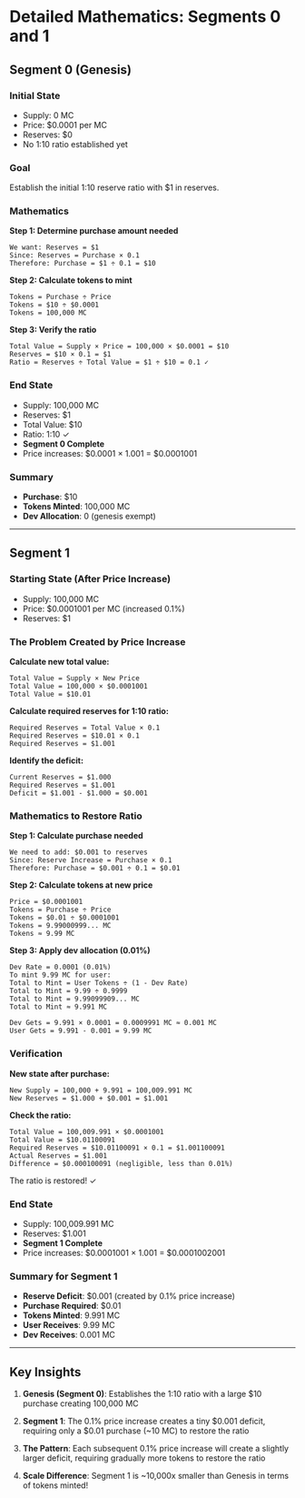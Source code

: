 # Detailed Mathematics: Segments 0 and 1

## Segment 0 (Genesis)

### Initial State
- Supply: 0 MC
- Price: $0.0001 per MC
- Reserves: $0
- No 1:10 ratio established yet

### Goal
Establish the initial 1:10 reserve ratio with $1 in reserves.

### Mathematics

**Step 1: Determine purchase amount needed**
```
We want: Reserves = $1
Since: Reserves = Purchase × 0.1
Therefore: Purchase = $1 ÷ 0.1 = $10
```

**Step 2: Calculate tokens to mint**
```
Tokens = Purchase ÷ Price
Tokens = $10 ÷ $0.0001
Tokens = 100,000 MC
```

**Step 3: Verify the ratio**
```
Total Value = Supply × Price = 100,000 × $0.0001 = $10
Reserves = $10 × 0.1 = $1
Ratio = Reserves ÷ Total Value = $1 ÷ $10 = 0.1 ✓
```

### End State
- Supply: 100,000 MC
- Reserves: $1
- Total Value: $10
- Ratio: 1:10 ✓
- **Segment 0 Complete**
- Price increases: $0.0001 × 1.001 = $0.0001001

### Summary
- **Purchase**: $10
- **Tokens Minted**: 100,000 MC
- **Dev Allocation**: 0 (genesis exempt)

---

## Segment 1

### Starting State (After Price Increase)
- Supply: 100,000 MC
- Price: $0.0001001 per MC (increased 0.1%)
- Reserves: $1

### The Problem Created by Price Increase

**Calculate new total value:**
```
Total Value = Supply × New Price
Total Value = 100,000 × $0.0001001
Total Value = $10.01
```

**Calculate required reserves for 1:10 ratio:**
```
Required Reserves = Total Value × 0.1
Required Reserves = $10.01 × 0.1
Required Reserves = $1.001
```

**Identify the deficit:**
```
Current Reserves = $1.000
Required Reserves = $1.001
Deficit = $1.001 - $1.000 = $0.001
```

### Mathematics to Restore Ratio

**Step 1: Calculate purchase needed**
```
We need to add: $0.001 to reserves
Since: Reserve Increase = Purchase × 0.1
Therefore: Purchase = $0.001 ÷ 0.1 = $0.01
```

**Step 2: Calculate tokens at new price**
```
Price = $0.0001001
Tokens = Purchase ÷ Price
Tokens = $0.01 ÷ $0.0001001
Tokens = 9.99000999... MC
Tokens ≈ 9.99 MC
```

**Step 3: Apply dev allocation (0.01%)**
```
Dev Rate = 0.0001 (0.01%)
To mint 9.99 MC for user:
Total to Mint = User Tokens ÷ (1 - Dev Rate)
Total to Mint = 9.99 ÷ 0.9999
Total to Mint = 9.99099909... MC
Total to Mint ≈ 9.991 MC

Dev Gets = 9.991 × 0.0001 = 0.0009991 MC ≈ 0.001 MC
User Gets = 9.991 - 0.001 = 9.99 MC
```

### Verification

**New state after purchase:**
```
New Supply = 100,000 + 9.991 = 100,009.991 MC
New Reserves = $1.000 + $0.001 = $1.001
```

**Check the ratio:**
```
Total Value = 100,009.991 × $0.0001001
Total Value = $10.01100091
Required Reserves = $10.01100091 × 0.1 = $1.001100091
Actual Reserves = $1.001
Difference = $0.000100091 (negligible, less than 0.01%)
```

The ratio is restored! ✓

### End State
- Supply: 100,009.991 MC
- Reserves: $1.001
- **Segment 1 Complete**
- Price increases: $0.0001001 × 1.001 = $0.0001002001

### Summary for Segment 1
- **Reserve Deficit**: $0.001 (created by 0.1% price increase)
- **Purchase Required**: $0.01
- **Tokens Minted**: 9.991 MC
- **User Receives**: 9.99 MC  
- **Dev Receives**: 0.001 MC

---

## Key Insights

1. **Genesis (Segment 0)**: Establishes the 1:10 ratio with a large $10 purchase creating 100,000 MC

2. **Segment 1**: The 0.1% price increase creates a tiny $0.001 deficit, requiring only a $0.01 purchase (~10 MC) to restore the ratio

3. **The Pattern**: Each subsequent 0.1% price increase will create a slightly larger deficit, requiring gradually more tokens to restore the ratio

4. **Scale Difference**: Segment 1 is ~10,000x smaller than Genesis in terms of tokens minted!